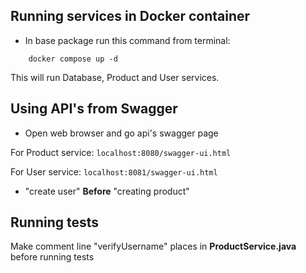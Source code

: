 ## Running services in Docker container

- In base package run this command from terminal:
````
    docker compose up -d
````
 This will run Database, Product and User services.

## Using API's from Swagger

- Open web browser and go api's swagger page

For Product service:
``
localhost:8080/swagger-ui.html
``

For User service:
``
localhost:8081/swagger-ui.html
``

- "create user" **Before** "creating product"  

## Running tests

Make comment line "verifyUsername" places in **ProductService.java** before running tests
